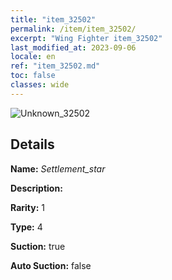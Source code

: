 ```yaml
---
title: "item_32502"
permalink: /item/item_32502/
excerpt: "Wing Fighter item_32502"
last_modified_at: 2023-09-06
locale: en
ref: "item_32502.md"
toc: false
classes: wide
---
```



 ![Unknown_32502](/images/item/Settlement_star_p.png)



## Details

 **Name:** *Settlement_star* 

 **Description:** 

 **Rarity:** 1 

 **Type:** 4 

 **Suction:** true 

 **Auto Suction:** false 


